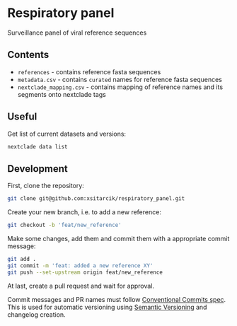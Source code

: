 # Respiratory panel

Surveillance panel of viral reference sequences

## Contents

- `references` - contains reference fasta sequences
- `metadata.csv` - contains `curated` names for reference fasta sequences
- `nextclade_mapping.csv` - contains mapping of reference names and its segments onto nextclade tags

## Useful

Get list of current datasets and versions:

```sh
nextclade data list
```

## Development

First, clone the repository:

```sh
git clone git@github.com:xsitarcik/respiratory_panel.git
```

Create your new branch, i.e. to add a new reference:

```sh
git checkout -b 'feat/new_reference'
```

Make some changes, add them and commit them with a appropriate commit message:

```sh
git add .
git commit -m 'feat: added a new reference XY'
git push --set-upstream origin feat/new_reference
```

At last, create a pull request and wait for approval.

Commit messages and PR names must follow [Conventional Commits spec](https://www.conventionalcommits.org/en/v1.0.0/). This is used for automatic versioning using [Semantic Versioning](https://semver.org/) and changelog creation.
